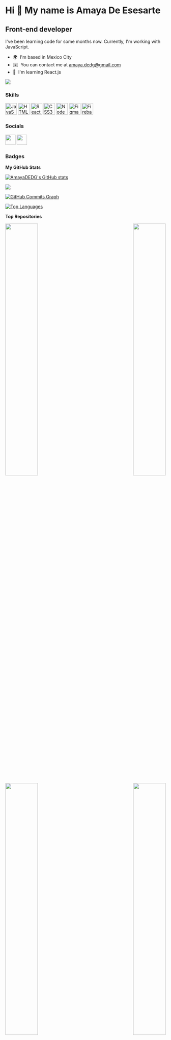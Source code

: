 Hi 👋 My name is Amaya De Esesarte
==================================

Front-end developer
-------------------

I've been learning code for some months now. Currently, I'm working with JavaScript.

* 🌍  I'm based in Mexico City
* ✉️  You can contact me at [amaya.dedg@gmail.com](mailto:amaya.dedg@gmail.com)
* 🧠  I'm learning React.js

<a href="https://www.github.com/AmayaDEDG" target="_blank" rel="noreferrer"><img
src="https://img.shields.io/github/followers/AmayaDEDG?logo=github&style=for-the-badge&color=0891b2&labelColor=1c1917" /></a>

### Skills

<p align="left">
<a href="https://developer.mozilla.org/en-US/docs/Web/JavaScript" target="_blank" rel="noreferrer"><img src="https://raw.githubusercontent.com/danielcranney/readme-generator/main/public/icons/skills/javascript-colored.svg" width="36" height="36" alt="JavaScript" /></a>
<a href="https://developer.mozilla.org/en-US/docs/Glossary/HTML5" target="_blank" rel="noreferrer"><img src="https://raw.githubusercontent.com/danielcranney/readme-generator/main/public/icons/skills/html5-colored.svg" width="36" height="36" alt="HTML5" /></a>
<a href="https://reactjs.org/" target="_blank" rel="noreferrer"><img src="https://raw.githubusercontent.com/danielcranney/readme-generator/main/public/icons/skills/react-colored.svg" width="36" height="36" alt="React" /></a>
<a href="https://www.w3.org/TR/CSS/#css" target="_blank" rel="noreferrer"><img src="https://raw.githubusercontent.com/danielcranney/readme-generator/main/public/icons/skills/css3-colored.svg" width="36" height="36" alt="CSS3" /></a>
<a href="https://nodejs.org/en/" target="_blank" rel="noreferrer"><img src="https://raw.githubusercontent.com/danielcranney/readme-generator/main/public/icons/skills/nodejs-colored.svg" width="36" height="36" alt="NodeJS" /></a>
<a href="https://www.figma.com/" target="_blank" rel="noreferrer"><img src="https://raw.githubusercontent.com/danielcranney/readme-generator/main/public/icons/skills/figma-colored.svg" width="36" height="36" alt="Figma" /></a>
 <a href="https://firebase.google.com/" target="_blank" rel="noreferrer"><img src="https://raw.githubusercontent.com/danielcranney/readme-generator/main/public/icons/skills/firebase-colored.svg" width="36" height="36" alt="Firebase" /></a>
</p>



### Socials

<p align="left"> <a href="https://www.github.com/AmayaDEDG" target="_blank" rel="noreferrer"><img src="https://raw.githubusercontent.com/danielcranney/readme-generator/main/public/icons/socials/github-dark.svg" width="32" height="32" /></a> <a href="https://www.linkedin.com/in/amaya-de-esesarte-diaz-gonzalez/" target="_blank" rel="noreferrer"><img src="https://raw.githubusercontent.com/danielcranney/readme-generator/main/public/icons/socials/linkedin.svg" width="32" height="32" /></a></p>

### Badges

<b>My GitHub Stats</b>

<a href="http://www.github.com/AmayaDEDG"><img src="https://github-readme-stats.vercel.app/api?username=AmayaDEDG&show_icons=true&hide=&count_private=true&title_color=0891b2&text_color=ffffff&icon_color=0891b2&bg_color=1c1917&hide_border=true&show_icons=true" alt="AmayaDEDG's GitHub stats" /></a>

<a href="http://www.github.com/AmayaDEDG"><img src="https://github-readme-streak-stats.herokuapp.com/?user=AmayaDEDG&stroke=ffffff&background=1c1917&ring=0891b2&fire=0891b2&currStreakNum=ffffff&currStreakLabel=0891b2&sideNums=ffffff&sideLabels=ffffff&dates=ffffff&hide_border=true" /></a>

<a href="http://www.github.com/AmayaDEDG"><img src="https://activity-graph.herokuapp.com/graph?username=AmayaDEDG&bg_color=1c1917&color=ffffff&line=0891b2&point=ffffff&area_color=1c1917&area=true&hide_border=true&custom_title=GitHub%20Commits%20Graph" alt="GitHub Commits Graph" /></a>

<a href="https://github.com/AmayaDEDG" align="left"><img src="https://github-readme-stats.vercel.app/api/top-langs/?username=AmayaDEDG&langs_count=10&title_color=0891b2&text_color=ffffff&icon_color=0891b2&bg_color=1c1917&hide_border=true&locale=en&custom_title=Top%20%Languages" alt="Top Languages" /></a>

<b>Top Repositories</b>

<div width="100%" align="center"><a href="https://github.com/AmayaDEDG/CDMX012-data-lovers" align="left"><img align="left" width="45%" src="https://github-readme-stats.vercel.app/api/pin/?username=AmayaDEDG&repo=CDMX012-data-lovers&title_color=0891b2&text_color=ffffff&icon_color=0891b2&bg_color=1c1917&hide_border=true&locale=en" /></a><a href="https://github.com/AmayaDEDG/CDMX012-card-validation" align="right"><img align="right" width="45%" src="https://github-readme-stats.vercel.app/api/pin/?username=AmayaDEDG&repo=CDMX012-card-validation&title_color=0891b2&text_color=ffffff&icon_color=0891b2&bg_color=1c1917&hide_border=true&locale=en" /></a></div><br /><br /><br /><br /><br /><br /><br />

<br /><br /><br /><br /><br />

<div width="100%" align="center"><a href="https://github.com/AmayaDEDG/CDMX012-notes" align="left"><img align="left" width="45%" src="https://github-readme-stats.vercel.app/api/pin/?username=AmayaDEDG&repo=CDMX012-notes&title_color=0891b2&text_color=ffffff&icon_color=0891b2&bg_color=1c1917&hide_border=true&locale=en" /></a><a href="https://github.com/AmayaDEDG/CDMX012-social-network" align="right"><img align="right" width="45%" src="https://github-readme-stats.vercel.app/api/pin/?username=AmayaDEDG&repo=CDMX012-social-network&title_color=0891b2&text_color=ffffff&icon_color=0891b2&bg_color=1c1917&hide_border=true&locale=en" /></a></div>
